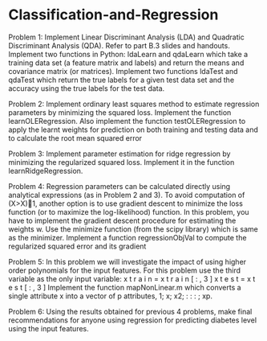 # Classification-and-Regression

Problem 1:
Implement Linear Discriminant Analysis (LDA) and Quadratic Discriminant Analysis (QDA). Refer
to part B.3 slides and handouts. Implement two functions in Python: ldaLearn and qdaLearn which take
a training data set (a feature matrix and labels) and return the means and covariance matrix (or matrices).
Implement two functions ldaTest and qdaTest which return the true labels for a given test data set and
the accuracy using the true labels for the test data.

Problem 2:
Implement ordinary least squares method to estimate regression parameters by minimizing the squared loss.
Implement the function learnOLERegression. Also implement the function testOLERegression to apply the learnt
weights for prediction on both training and testing data and to calculate the root mean squared error

Problem 3:
Implement parameter estimation for ridge regression by minimizing the regularized squared loss.
Implement it in the function learnRidgeRegression.

Problem 4:
Regression parameters can be calculated directly using analytical expressions (as in
Problem 2 and 3). To avoid computation of (X>X)􀀀1, another option is to use gradient descent to minimize
the loss function (or to maximize the log-likelihood) function. In this problem, you have to implement the
gradient descent procedure for estimating the weights w.
Use the minimize function (from the scipy library) which is same as the minimizer. Implement a function regressionObjVal to compute the regularized squared error and its gradient

Problem 5:
In this problem we will investigate the impact of using higher order polynomials for the input features. For
this problem use the third variable as the only input variable:
x t r a i n = x t r a i n [ : , 3 ]
x t e s t = x t e s t [ : , 3 ]
Implement the function mapNonLinear.m which converts a single attribute x into a vector of p attributes,
1; x; x2; : : : ; xp.

Problem 6:
Using the results obtained for previous 4 problems, make final recommendations for anyone using regression
for predicting diabetes level using the input features.
